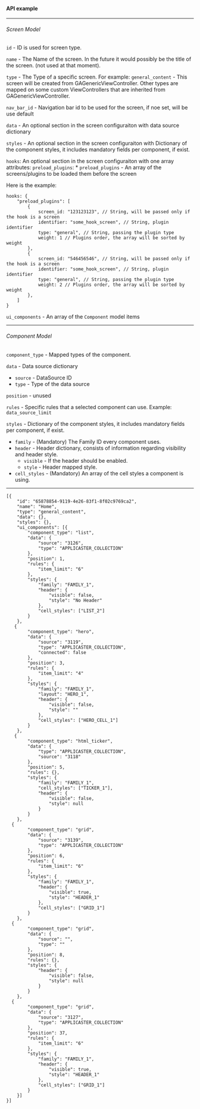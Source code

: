 #### API example

***
###### Screen Model
`id` - ID is used for screen type.

`name` - The Name of the screen. In the future it would possibly be the title of the screen. (not used at that moment).

`type` - The Type of a specific screen. For example: `general_content` - This screen will be created from GAGenericViewController. Other types are mapped on some custom ViewControllers that are inherited from GAGenericViewController.

`nav_bar_id` - Navigation bar id to be used for the screen, if noe set, will be use default

`data` - An optional section in the screen configuraiton with data source dictionary

`styles` - An optional section in the screen configuraiton with Dictionary of the component styles, it includes mandatory fields per component, if exist.

`hooks`: An optional section in the screen configuraiton with one array attributes: `preload_plugins`:
	* `preload_plugins` -  An array of the screens/plugins to be loaded them before the screen

Here is the example:
```
hooks: {
    "preload_plugins": [
        {
            screen_id: "123123123", // String, will be passed only if the hook is a screen
            identifier: "some_hook_screen", // String, plugin identifier
            type: "general", // String, passing the plugin type
            weight: 1 // Plugins order, the array will be sorted by weight
        },
        {
            screen_id: "546456546", // String, will be passed only if the hook is a screen
            identifier: "some_hook_screen", // String, plugin identifier
            type: "general", // String, passing the plugin type
            weight: 2 // Plugins order, the array will be sorted by weight
        },
    ]
}
```

`ui_components` - An array of the `Component` model items

***
###### Component Model
`component_type` - Mapped types of the component.

`data` - Data source dictionary
* `source` - DataSource ID
* `type` - Type of the data source


`position` - unused

`rules` - Specific rules that a selected component can use. Example: `data_source_limit`

`styles` - Dictionary of the component styles, it includes mandatory fields per component, if exist.
* `family` - (Mandatory) The Family ID every component uses.
* `header` - Header dictionary, consists of information regarding visibility and header style.
	* `visible` - If the header should be enabled.
	* `style` - Header mapped style.
* `cell_styles` - (Mandatory) An array of the cell styles a component is using.
***
```
[{
	"id": "65878854-9119-4e26-83f1-8f02c9769ca2",
	"name": "Home",
	"type": "general_content",
	"data": {},
	"styles": {},
	"ui_components": [{
		"component_type": "list",
		"data": {
			"source": "3126",
			"type": "APPLICASTER_COLLECTION"
		},
		"position": 1,
		"rules": {
			"item_limit": "6"
		},
		"styles": {
			"family": "FAMILY_1",
			"header": {
				"visible": false,
				"style": "No Header"
			},
			"cell_styles": ["LIST_2"]
		}
	},
   {
		"component_type": "hero",
		"data": {
			"source": "3119",
			"type": "APPLICASTER_COLLECTION",
			"connected": false
		},
		"position": 3,
		"rules": {
			"item_limit": "4"
		},
		"styles": {
			"family": "FAMILY_1",
			"layout": "HERO_1",
			"header": {
				"visible": false,
				"style": ""
			},
			"cell_styles": ["HERO_CELL_1"]
		}
	},
   {
		"component_type": "html_ticker",
		"data": {
			"type": "APPLICASTER_COLLECTION",
			"source": "3118"
		},
		"position": 5,
		"rules": {},
		"styles": {
			"family": "FAMILY_1",
			"cell_styles": ["TICKER_1"],
			"header": {
				"visible": false,
				"style": null
			}
		}
	},
  {
		"component_type": "grid",
		"data": {
			"source": "3139",
			"type": "APPLICASTER_COLLECTION"
		},
		"position": 6,
		"rules": {
			"item_limit": "6"
		},
		"styles": {
			"family": "FAMILY_1",
			"header": {
				"visible": true,
				"style": "HEADER_1"
			},
			"cell_styles": ["GRID_1"]
		}
	},
  {
		"component_type": "grid",
		"data": {
			"source": "",
			"type": ""
		},
		"position": 8,
		"rules": {},
		"styles": {
			"header": {
				"visible": false,
				"style": null
			}
		}
	},
  {
		"component_type": "grid",
		"data": {
			"source": "3127",
			"type": "APPLICASTER_COLLECTION"
		},
		"position": 37,
		"rules": {
			"item_limit": "6"
		},
		"styles": {
			"family": "FAMILY_1",
			"header": {
				"visible": true,
				"style": "HEADER_1"
			},
			"cell_styles": ["GRID_1"]
		}
	}]
}]
```
